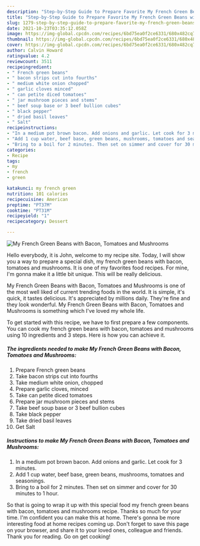 ```yaml
---
description: "Step-by-Step Guide to Prepare Favorite My French Green Beans with Bacon, Tomatoes and Mushrooms"
title: "Step-by-Step Guide to Prepare Favorite My French Green Beans with Bacon, Tomatoes and Mushrooms"
slug: 1279-step-by-step-guide-to-prepare-favorite-my-french-green-beans-with-bacon-tomatoes-and-mushrooms
date: 2021-10-23T03:35:12.058Z
image: https://img-global.cpcdn.com/recipes/6bd75ea0f2ce6331/680x482cq70/my-french-green-beans-with-bacon-tomatoes-and-mushrooms-recipe-main-photo.jpg
thumbnail: https://img-global.cpcdn.com/recipes/6bd75ea0f2ce6331/680x482cq70/my-french-green-beans-with-bacon-tomatoes-and-mushrooms-recipe-main-photo.jpg
cover: https://img-global.cpcdn.com/recipes/6bd75ea0f2ce6331/680x482cq70/my-french-green-beans-with-bacon-tomatoes-and-mushrooms-recipe-main-photo.jpg
author: Calvin Howard
ratingvalue: 4.2
reviewcount: 3511
recipeingredient:
- " French green beans"
- " bacon strips cut into fourths"
- " medium white onion chopped"
- " garlic cloves minced"
- " can petite diced tomatoes"
- " jar mushroom pieces and stems"
- " beef soup base or 3 beef bullion cubes"
- " black pepper"
- " dried basil leaves"
- " Salt"
recipeinstructions:
- "In a medium pot brown bacon. Add onions and garlic. Let cook for 3 minutes."
- "Add 1 cup water, beef base, green beans, mushrooms, tomatoes and seasonings."
- "Bring to a boil for 2 minutes. Then set on simmer and cover for 30 minutes to 1 hour."
categories:
- Recipe
tags:
- my
- french
- green

katakunci: my french green 
nutrition: 101 calories
recipecuisine: American
preptime: "PT37M"
cooktime: "PT31M"
recipeyield: "1"
recipecategory: Dessert

---
```



![My French Green Beans with Bacon, Tomatoes and Mushrooms](https://img-global.cpcdn.com/recipes/6bd75ea0f2ce6331/680x482cq70/my-french-green-beans-with-bacon-tomatoes-and-mushrooms-recipe-main-photo.jpg)

Hello everybody, it is John, welcome to my recipe site. Today, I will show you a way to prepare a special dish, my french green beans with bacon, tomatoes and mushrooms. It is one of my favorites food recipes. For mine, I'm gonna make it a little bit unique. This will be really delicious.

My French Green Beans with Bacon, Tomatoes and Mushrooms is one of the most well liked of current trending foods in the world. It is simple, it's quick, it tastes delicious. It's appreciated by millions daily. They're fine and they look wonderful. My French Green Beans with Bacon, Tomatoes and Mushrooms is something which I've loved my whole life.




To get started with this recipe, we have to first prepare a few components. You can cook my french green beans with bacon, tomatoes and mushrooms using 10 ingredients and 3 steps. Here is how you can achieve it.

<!--inarticleads1-->

##### The ingredients needed to make My French Green Beans with Bacon, Tomatoes and Mushrooms:

1. Prepare  French green beans
1. Take  bacon strips cut into fourths
1. Take  medium white onion, chopped
1. Prepare  garlic cloves, minced
1. Take  can petite diced tomatoes
1. Prepare  jar mushroom pieces and stems
1. Take  beef soup base or 3 beef bullion cubes
1. Take  black pepper
1. Take  dried basil leaves
1. Get  Salt




<!--inarticleads2-->

##### Instructions to make My French Green Beans with Bacon, Tomatoes and Mushrooms:

1. In a medium pot brown bacon. Add onions and garlic. Let cook for 3 minutes.
1. Add 1 cup water, beef base, green beans, mushrooms, tomatoes and seasonings.
1. Bring to a boil for 2 minutes. Then set on simmer and cover for 30 minutes to 1 hour.




So that is going to wrap it up with this special food my french green beans with bacon, tomatoes and mushrooms recipe. Thanks so much for your time. I'm confident you can make this at home. There's gonna be more interesting food at home recipes coming up. Don't forget to save this page on your browser, and share it to your loved ones, colleague and friends. Thank you for reading. Go on get cooking!
